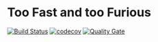 # Too Fast and too Furious 
[![Build Status](https://travis-ci.org/Taken0711/TooFastNotFurious.svg?branch=master)](https://travis-ci.org/Taken0711/TooFastNotFurious)
[![codecov](https://codecov.io/gh/Taken0711/TooFastNotFurious/branch/develop/graph/badge.svg)](https://codecov.io/gh/Taken0711/TooFastNotFurious)
[![Quality Gate](https://sonarcloud.io/api/project_badges/measure?project=too-fast-not-furious&metric=alert_status)](https://sonarcloud.io/dashboard?id=too-fast-not-furious)
